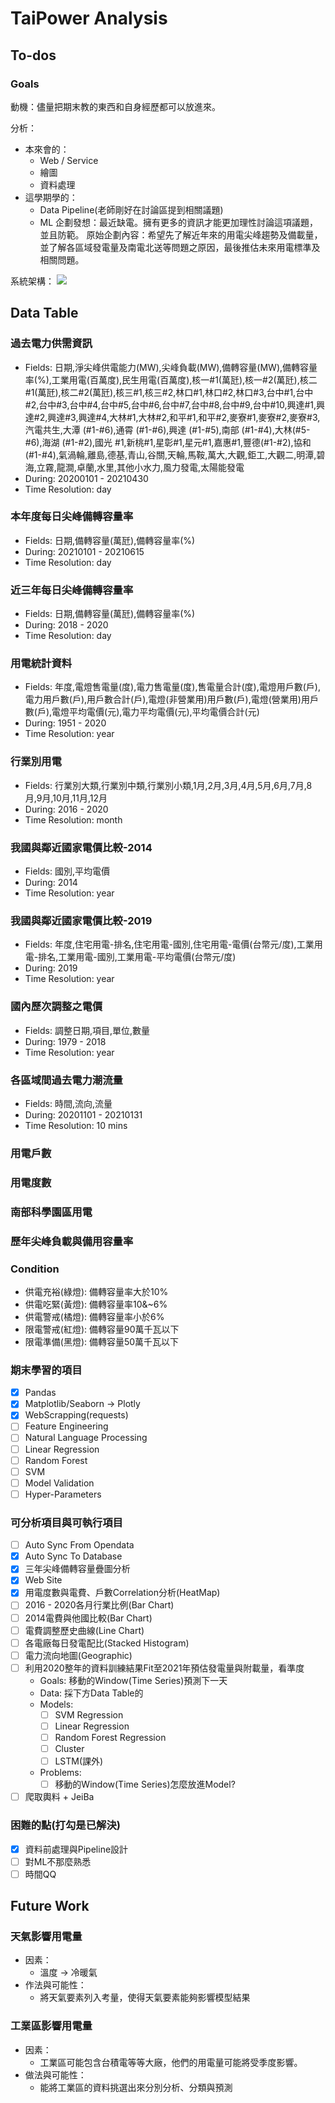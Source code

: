 # TaiPower Analysis

## To-dos
### Goals
動機：儘量把期末教的東西和自身經歷都可以放進來。

分析：
- 本來會的：
  - Web / Service
  - 繪圖
  - 資料處理
- 這學期學的：
  - Data Pipeline(老師剛好在討論區提到相關議題)
  - ML
企劃發想：最近缺電。擁有更多的資訊才能更加理性討論這項議題，並且防範。
原始企劃內容：希望先了解近年來的用電尖峰趨勢及備載量，並了解各區域發電量及南電北送等問題之原因，最後推估未來用電標準及相關問題。

系統架構：
![](https://i.imgur.com/9Y74MDL.png)


## Data Table
### 過去電力供需資訊
- Fields: 日期,淨尖峰供電能力(MW),尖峰負載(MW),備轉容量(MW),備轉容量率(%),工業用電(百萬度),民生用電(百萬度),核一#1(萬瓩),核一#2(萬瓩),核二#1(萬瓩),核二#2(萬瓩),核三#1,核三#2,林口#1,林口#2,林口#3,台中#1,台中#2,台中#3,台中#4,台中#5,台中#6,台中#7,台中#8,台中#9,台中#10,興達#1,興達#2,興達#3,興達#4,大林#1,大林#2,和平#1,和平#2,麥寮#1,麥寮#2,麥寮#3,汽電共生,大潭 (#1-#6),通霄 (#1-#6),興達 (#1-#5),南部 (#1-#4),大林(#5-#6),海湖 (#1-#2),國光 #1,新桃#1,星彰#1,星元#1,嘉惠#1,豐德(#1-#2),協和 (#1-#4),氣渦輪,離島,德基,青山,谷關,天輪,馬鞍,萬大,大觀,鉅工,大觀二,明潭,碧海,立霧,龍澗,卓蘭,水里,其他小水力,風力發電,太陽能發電
- During: 20200101 - 20210430
- Time Resolution: day
### 本年度每日尖峰備轉容量率
- Fields: 日期,備轉容量(萬瓩),備轉容量率(%)
- During: 20210101 - 20210615
- Time Resolution: day
### 近三年每日尖峰備轉容量率
- Fields: 日期,備轉容量(萬瓩),備轉容量率(%)
- During: 2018 - 2020
- Time Resolution: day
### 用電統計資料
- Fields: 年度,電燈售電量(度),電力售電量(度),售電量合計(度),電燈用戶數(戶),電力用戶數(戶),用戶數合計(戶),電燈(非營業用)用戶數(戶),電燈(營業用)用戶數(戶),電燈平均電價(元),電力平均電價(元),平均電價合計(元)
- During: 1951 - 2020
- Time Resolution: year
### 行業別用電
- Fields: 行業別大類,行業別中類,行業別小類,1月,2月,3月,4月,5月,6月,7月,8月,9月,10月,11月,12月
- During: 2016 - 2020
- Time Resolution: month
### 我國與鄰近國家電價比較-2014
- Fields: 國別,平均電價
- During: 2014
- Time Resolution: year
### 我國與鄰近國家電價比較-2019
- Fields: 年度,住宅用電-排名,住宅用電-國別,住宅用電-電價(台幣元/度),工業用電-排名,工業用電-國別,工業用電-平均電價(台幣元/度)
- During: 2019
- Time Resolution: year
### 國內歷次調整之電價
- Fields: 調整日期,項目,單位,數量
- During: 1979 - 2018
- Time Resolution:  year
### 各區域間過去電力潮流量
- Fields: 時間,流向,流量
- During: 20201101 - 20210131 
- Time Resolution: 10 mins
### 用電戶數
### 用電度數
### 南部科學園區用電
### 歷年尖峰負載與備用容量率

### Condition
- 供電充裕(綠燈): 備轉容量率大於10%
- 供電吃緊(黃燈): 備轉容量率10&~6%
- 供電警戒(橘燈): 備轉容量率小於6%
- 限電警戒(紅燈): 備轉容量90萬千瓦以下
- 限電準備(黑燈): 備轉容量50萬千瓦以下

### 期末學習的項目
- [x] Pandas
- [x] Matplotlib/Seaborn -> Plotly
- [x] WebScrapping(requests)
- [ ] Feature Engineering
- [ ] Natural Language Processing
- [ ] Linear Regression
- [ ] Random Forest
- [ ] SVM
- [ ] Model Validation
- [ ] Hyper-Parameters
### 可分析項目與可執行項目
- [ ] Auto Sync From Opendata
- [x] Auto Sync To Database
- [x] 三年尖峰備轉容量疊圖分析
- [x] Web Site
- [x] 用電度數與電費、戶數Correlation分析(HeatMap)
- [ ] 2016 - 2020各月行業比例(Bar Chart)
- [ ] 2014電費與他國比較(Bar Chart)
- [ ] 電費調整歷史曲線(Line Chart)
- [ ] 各電廠每日發電配比(Stacked Histogram)
- [ ] 電力流向地圖(Geographic)
- [ ] 利用2020整年的資料訓練結果Fit至2021年預估發電量與附載量，看準度
  - Goals: 移動的Window(Time Series)預測下一天
  - Data: 採下方Data Table的
  - Models:
    - [ ] SVM Regression
    - [ ] Linear Regression
    - [ ] Random Forest Regression
    - [ ] Cluster
    - [ ] LSTM(課外)
  - Problems:
    - [ ] 移動的Window(Time Series)怎麼放進Model?
- [ ] 爬取輿料 + JeiBa
### 困難的點(打勾是已解決)
- [x] 資料前處理與Pipeline設計
- [ ] 對ML不那麼熟悉
- [ ] 時間QQ

## Future Work
### 天氣影響用電量
- 因素：
  - 溫度 -> 冷暖氣
- 作法與可能性：
  - 將天氣要素列入考量，使得天氣要素能夠影響模型結果
### 工業區影響用電量
- 因素：
  - 工業區可能包含台積電等等大廠，他們的用電量可能將受季度影響。
- 做法與可能性：
  - 能將工業區的資料挑選出來分別分析、分類與預測
